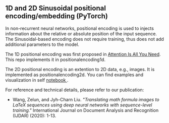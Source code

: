 1D and 2D Sinusoidal positional encoding/embedding (PyTorch)
----
In non-recurrent neural networks, positional encoding is used to injects information about the relative or absolute position of the input sequence.
The Sinusoidal-based encoding does not require training, thus does not add additional parameters to the model.

The 1D positional encoding was first proposed in [Attention Is All You Need](https://arxiv.org/pdf/1706.03762.pdf). This repo implements it in positionalencoding1d.

The 2D positional encoding is an extention to 2D data, e.g., images. It is implemented as positionalencoding2d.
You can find examples and visualization in self [notebook ](https://github.com/wzlxjtu/PositionalEncoding2D/blob/master/visualization.ipynb).

For reference and technical details, please refer to our publication:

- Wang, Zelun, and Jyh-Charn Liu. *"Translating math formula images to LaTeX sequences using deep neural networks with sequence-level training."* International Journal on Document Analysis and Recognition (IJDAR) (2020): 1-13.


